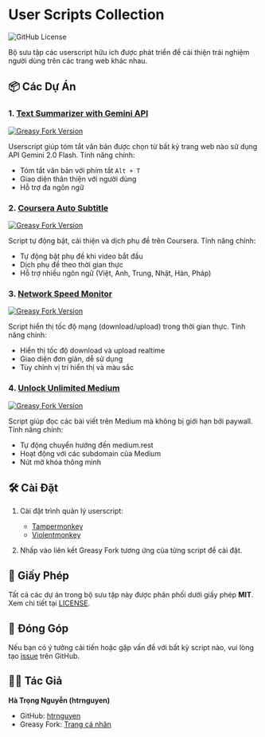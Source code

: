 # User Scripts Collection

![GitHub License](https://img.shields.io/github/license/htrnguyen/User-Scripts?style=for-the-badge)

Bộ sưu tập các userscript hữu ích được phát triển để cải thiện trải nghiệm người dùng trên các trang web khác nhau.

## 📦 Các Dự Án

### 1. [Text Summarizer with Gemini API](./Text-Summarizer-with-Gemini-API)

[![Greasy Fork Version](https://img.shields.io/greasyfork/v/529267?label=Greasy%20Fork&style=flat-square)](https://greasyfork.org/vi/scripts/529267-text-summarizer-with-gemini-api)

Userscript giúp tóm tắt văn bản được chọn từ bất kỳ trang web nào sử dụng API Gemini 2.0 Flash. Tính năng chính:

- Tóm tắt văn bản với phím tắt `Alt + T`
- Giao diện thân thiện với người dùng
- Hỗ trợ đa ngôn ngữ

### 2. [Coursera Auto Subtitle](./Coursera-Auto-Subtitle)

[![Greasy Fork Version](https://img.shields.io/greasyfork/v/522571?label=Greasy%20Fork&style=flat-square)](https://greasyfork.org/vi/scripts/522571-coursera-auto-subtitle)

Script tự động bật, cải thiện và dịch phụ đề trên Coursera. Tính năng chính:

- Tự động bật phụ đề khi video bắt đầu
- Dịch phụ đề theo thời gian thực
- Hỗ trợ nhiều ngôn ngữ (Việt, Anh, Trung, Nhật, Hàn, Pháp)

### 3. [Network Speed Monitor](./Network-Speed-Monitor)

[![Greasy Fork Version](https://img.shields.io/greasyfork/v/522500?label=Greasy%20Fork&style=flat-square)](https://greasyfork.org/vi/scripts/522500-network-speed-monitor)

Script hiển thị tốc độ mạng (download/upload) trong thời gian thực. Tính năng chính:

- Hiển thị tốc độ download và upload realtime
- Giao diện đơn giản, dễ sử dụng
- Tùy chỉnh vị trí hiển thị và màu sắc

### 4. [Unlock Unlimited Medium](./Unlock-Unlimited-Medium)

[![Greasy Fork Version](https://img.shields.io/greasyfork/v/522818?label=Greasy%20Fork&style=flat-square)](https://greasyfork.org/vi/scripts/522818-unlock-unlimited-medium)

Script giúp đọc các bài viết trên Medium mà không bị giới hạn bởi paywall. Tính năng chính:

- Tự động chuyển hướng đến medium.rest
- Hoạt động với các subdomain của Medium
- Nút mở khóa thông minh

## 🛠 Cài Đặt

1. Cài đặt trình quản lý userscript:

   - [Tampermonkey](https://www.tampermonkey.net/)
   - [Violentmonkey](https://violentmonkey.github.io/)

2. Nhấp vào liên kết Greasy Fork tương ứng của từng script để cài đặt.

## 📝 Giấy Phép

Tất cả các dự án trong bộ sưu tập này được phân phối dưới giấy phép **MIT**. Xem chi tiết tại [LICENSE](./LICENSE).

## 🤝 Đóng Góp

Nếu bạn có ý tưởng cải tiến hoặc gặp vấn đề với bất kỳ script nào, vui lòng tạo [issue](https://github.com/htrnguyen/User-Scripts/issues) trên GitHub.

## 👨‍💻 Tác Giả

**Hà Trọng Nguyễn (htrnguyen)**

- GitHub: [htrnguyen](https://github.com/htrnguyen)
- Greasy Fork: [Trang cá nhân](https://greasyfork.org/vi/users/1167063-htrnguyen)
